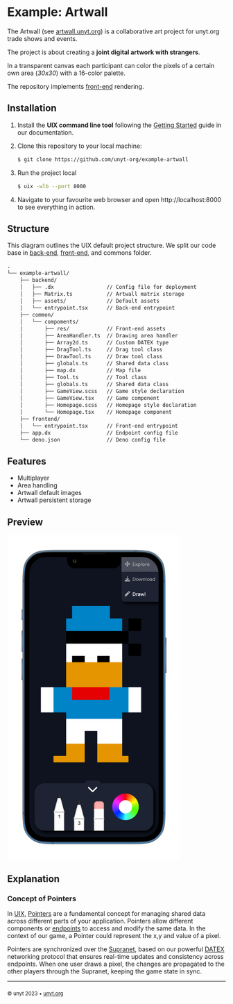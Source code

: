 # Example: Artwall

The Artwall (see [artwall.unyt.org](https://artwall.unyt.org)) is a collaborative art project for unyt.org trade shows and events. 

The project is about creating a **joint digital artwork with strangers**.

In a transparent canvas each participant can color the pixels of a certain own area (*30x30*) with a 16-color palette.

The repository implements [front-end](https://unyt.org/glossary#front-end) rendering.

## Installation
1. Install the **UIX command line tool** following the [Getting Started](https://docs.unyt.org/manual/uix/getting-started#the-uix-command-line-tool) guide in our documentation.

2. Clone this repository to your local machine:

	```bash
	$ git clone https://github.com/unyt-org/example-artwall
	```
3. Run the project local
	```bash
	$ uix -wlb --port 8000
	```
4. Navigate to your favourite web browser and open http://localhost:8000 to see everything in action. 

## Structure
This diagram outlines the UIX default project structure.
We split our code base in [back-end](https://unyt.org/glossary#back-end), [front-end](https://unyt.org/glossary#front-end), and commons folder.
```
.
└── example-artwall/
    ├── backend/
    │   ├── .dx                 // Config file for deployment
    │   ├── Matrix.ts           // Artwall matrix storage
    │   ├── assets/             // Default assets
    │   └── entrypoint.tsx      // Back-end entrypoint
    ├── common/
    │   └── compoments/
    │       ├── res/            // Front-end assets
    │       ├── AreaHandler.ts  // Drawing area handler
    │       ├── Array2d.ts      // Custom DATEX type
    │       ├── DragTool.ts     // Drag tool class
    │       ├── DrawTool.ts     // Draw tool class
    │       ├── globals.ts      // Shared data class
    │       ├── map.dx          // Map file
    │       ├── Tool.ts         // Tool class
    │       ├── globals.ts      // Shared data class
    │       ├── GameView.scss   // Game style declaration
    │       ├── GameView.tsx    // Game component
    │       ├── Homepage.scss   // Homepage style declaration
    │       └── Homepage.tsx    // Homepage component
    ├── frontend/
    │   └── entrypoint.tsx      // Front-end entrypoint
    ├── app.dx                  // Endpoint config file
    └── deno.json               // Deno config file
```

## Features
* Multiplayer
* Area handling
* Artwall default images
* Artwall persistent storage

## Preview
<img src=".github/screenshot.png" width="400">

## Explanation
### Concept of Pointers
In [UIX](https://uix.unyt.org), [Pointers](https://unyt.org/glossary#pointer) are a fundamental concept for managing shared data across different parts of your application. Pointers allow different components or [endpoints](https://unyt.org/glossary#endpoint) to access and modify the same data. In the context of our game, a Pointer could represent the x,y and value of a pixel.

Pointers are synchronized over the [Supranet](https://unyt.org/glossary#supranet), based on our powerful [DATEX](https://datex.unyt.org) networking protocol that ensures real-time updates and consistency across endpoints. When one user draws a pixel, the changes are propagated to the other players through the Supranet, keeping the game state in sync.

---

<sub>&copy; unyt 2023 • [unyt.org](https://unyt.org)</sub>